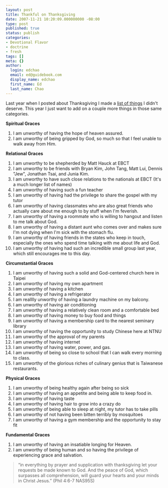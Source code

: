 ```yaml
---
layout: post
title: Thankful on Thanksgiving
date: 2007-11-21 10:20:09.000000000 -08:00
type: post
published: true
status: publish
categories:
- Devotional Flavor
- doctrine
- fresh
tags: []
meta: {}
author:
  login: edchao
  email: ed@guidebook.com
  display_name: edchao
  first_name: Ed
  last_name: Chao
---
```

<p> Last year when I posted about Thanksgiving I made a <a href="http://edchao.wordpress.com/2006/11/22/thanksgiving/" title="Thanksgiving">list of things</a> I didn't deserve.  This year I just want to add on a couple more things in those same categories.</p>
<p><strong>Spiritual Graces</strong></p>
<ol>
<li>I am unworthy of having the hope of heaven assured.</li>
<li>I am unworthy of being gripped by God, so much so that I feel unable to walk away from Him.</li>
</ol>
<p><strong>Relational Graces</strong></p>
<ol>
<li>I am unworthy to be shepherded by Matt Hauck at EBCT</li>
<li>I am unworthy to be friends with Bryan Kim, John Tang, Matt Lui, Dennis "Jew", Jonathan Tsai, and Junia Kim.</li>
<li>I am unworthy to have such close relations to the nationals at EBCT (It's a much longer list of names)</li>
<li>I am unworthy of having such a fun teacher</li>
<li>I am unworthy of having had the privilege to share the gospel with my tutor</li>
<li>I am unworthy of having classmates who are also great friends who actually care about me enough to by stuff when I'm feverish.</li>
<li>I am unworthy of having a roommate who is willing to hangout and listen to me talk about God.</li>
<li>I am unworthy of having a distant aunt who comes over and makes sure I'm not dying when I'm sick with the stomach flu.</li>
<li>I am unworthy of having friends in the states who keep in touch, especially the ones who spend time talking with me about life and God.</li>
<li>I am unworthy of having had such an incredible small group last year, which still encourages me to this day.</li>
</ol>
<p><strong>Circumstantial Graces</strong></p>
<ol>
<li>I am unworthy of having such a solid and God-centered church here in Taipei</li>
<li>I am unworthy of having my own apartment</li>
<li>I am unworthy of having a kitchen</li>
<li>I am unworthy of having a refrigerator</li>
<li>I am realllly unworthy of having a laundry machine on my balcony.</li>
<li>I am unworthy of having air conditioning</li>
<li>I am unworthy of having a relatively clean room and a comfortable bed</li>
<li>I am unworthy of having money to buy food and things</li>
<li>I am unworthy of having a membership card to the nearest seminary library</li>
<li>I am unworthy of having the opportunity to study Chinese here at NTNU</li>
<li>I am unworthy of the approval of my parents</li>
<li>I am unworthy of having internet</li>
<li>I am unworthy of having water, power, and gas.</li>
<li>I am unworthy of being so close to school that I can walk every morning to class.</li>
<li>I am unworthy of the glorious riches of culinary genius that is Taiwanese restaurants.</li>
</ol>
<p><strong>Physical Graces</strong></p>
<ol>
<li>I am unworthy of being healthy again after being so sick</li>
<li>I am unworthy of having an appetite and being able to keep food in.</li>
<li>I am unworthy of having taste</li>
<li>I am unworthy of having hair to grow into a crazy do</li>
<li>I am unworthy of being able to sleep at night, my tutor has to take pills</li>
<li>I am unworthy of not having been bitten terribly by mosquitoes</li>
<li> I am unworthy of having a gym membership and the opportunity to stay fit</li>
</ol>
<p><strong>Fundamental Graces</strong></p>
<ol>
<li>I am unworthy of having an insatiable longing for Heaven.</li>
<li>I am unworthy of being human and so having the privilege of experiencing grace and salvation.</li>
</ol>
<blockquote><p>“in everything by prayer and supplication with thanksgiving let your requests be made known to God. And the peace of God, which surpasses all comprehension, will guard your hearts and your minds in Christ Jesus.” (Phil 4:6-7 NAS95S)</p></blockquote>
